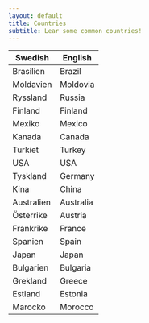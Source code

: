 ```yaml
---
layout: default
title: Countries
subtitle: Lear some common countries!
---
```


Swedish             | English
------------------- | -------------------
Brasilien           | Brazil
Moldavien           | Moldovia
Ryssland            | Russia
Finland             | Finland
Mexiko              | Mexico
Kanada              | Canada
Turkiet             | Turkey
USA                 | USA
Tyskland            | Germany
Kina                | China
Australien          | Australia
Österrike           | Austria
Frankrike           | France
Spanien             | Spain
Japan               | Japan
Bulgarien           | Bulgaria
Grekland            | Greece
Estland             | Estonia
Marocko             | Morocco
